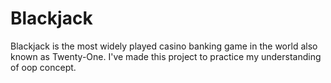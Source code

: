 # Blackjack
Blackjack is the most widely played casino banking game in the world also known as Twenty-One. I've made this project to practice my understanding of oop concept.
